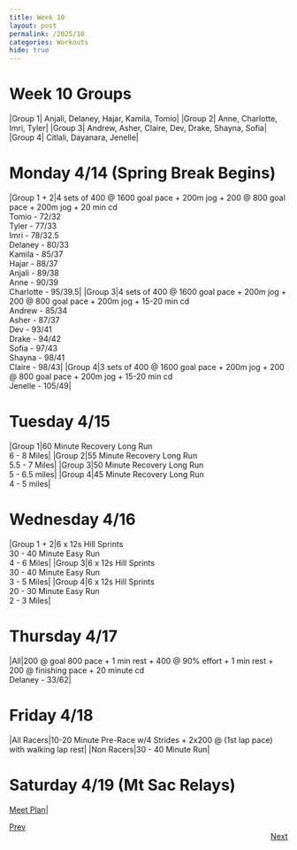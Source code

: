 ```yaml
---
title: Week 10
layout: post
permalink: /2025/10
categories: Workouts
hide: true
---
```



# Week 10 Groups

|Group 1| Anjali, Delaney, Hajar, Kamila, Tomio|
|Group 2| Anne, Charlotte, Imri, Tyler|
|Group 3| Andrew, Asher, Claire, Dev, Drake, Shayna, Sofia|
|Group 4| Citlali, Dayanara, Jenelle|

# Monday 4/14 (Spring Break Begins)

|Group 1 + 2|4 sets of 400 @ 1600 goal pace + 200m jog + 200 @ 800 goal pace + 200m jog + 20 min cd <br> Tomio - 72/32 <br> Tyler - 77/33 <br> Imri - 78/32.5 <br> Delaney - 80/33 <br> Kamila - 85/37 <br> Hajar - 88/37 <br> Anjali - 89/38 <br> Anne - 90/39 <br> Charlotte - 95/39.5|
|Group 3|4 sets of 400 @ 1600 goal pace + 200m jog + 200 @ 800 goal pace + 200m jog + 15-20 min cd <br> Andrew - 85/34 <br> Asher - 87/37 <br> Dev - 93/41 <br> Drake - 94/42 <br> Sofia - 97/43 <br> Shayna - 98/41 <br> Claire - 98/43|
|Group 4|3 sets of 400 @ 1600 goal pace + 200m jog + 200 @ 800 goal pace + 200m jog + 15-20 min cd <br> Jenelle - 105/49|

# Tuesday 4/15

|Group 1|60 Minute Recovery Long Run <br> 6 - 8 Miles|
|Group 2|55 Minute Recovery Long Run <br> 5.5 - 7 Miles|
|Group 3|50 Minute Recovery Long Run <br> 5 - 6.5 miles|
|Group 4|45 Minute Recovery Long Run <br> 4 - 5 miles|

# Wednesday 4/16 

|Group 1 + 2|6 x 12s Hill Sprints <br> 30 - 40 Minute Easy Run <br> 4 - 6 Miles|
|Group 3|6 x 12s Hill Sprints <br> 30 - 40 Minute Easy Run <br> 3 - 5 Miles|
|Group 4|6 x 12s Hill Sprints <br> 20 - 30 Minute Easy Run <br> 2 - 3 Miles|

# Thursday 4/17

|All|200 @ goal 800 pace + 1 min rest + 400 @ 90% effort + 1 min rest + 200 @ finishing pace + 20 minute cd <br> Delaney - 33/62|

# Friday 4/18

|All Racers|10-20 Minute Pre-Race w/4 Strides + 2x200 @ (1st lap pace) with walking lap rest|
|Non Racers|30 - 40 Minute Run|

# Saturday 4/19 (Mt Sac Relays)

[Meet Plan]({{site.baseurl}}/2025/MSR)|

<div style="text-align: left"> <a href="{{site.baseurl}}/2025/9">Prev</a></div> 
<div style="text-align: right"> <a href="{{site.baseurl}}/2025/11">Next</a></div>
